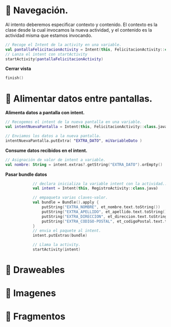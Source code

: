 # 📌 Navegación.
Al intento deberemos especificar contexto y contenido. El contexto es la clase desde la cual invocamos la nueva actividad, y el contenido es la actividad misma que estamos invocando.
```kotlin
// Recoge el Intent de la activity en una variable.
val pantallaFelicitacionActivity = Intent(this, FelicitacionActivity::class.java)
// Lanza el intent con startActivity
startActivity(pantallaFelicitacionActivity)
```
**Cerrar vista**
```kotlin
finish()
```

# 📌 Alimentar datos entre pantallas.

**Alimenta datos a pantalla con intent.**
```kotlin
// Recogemos el intent de la nueva pantalla en una variable.
val intentNuevaPantalla = Intent(this, FelicitacionActivity::class.java)

// Enviamos los datos a la nueva pantalla.
intentNuevaPantalla.putExtra( "EXTRA_DATO", miVariableDato )
```
**Consume datos recibidos en el intent.**
```kotlin
// Asignación de valor de intent a variable.
val nombre: String = intent.extras?.getString("EXTRA_DATO").orEmpty()
```

**Pasar bundle datos**
```kotlin
            // declara inicializa la variable intent con la actividad..
            val intent = Intent(this, RegistroActivity::class.java)

            // empaqueta varias claves-valor.
            val bundle = Bundle().apply {
                putString("EXTRA_NOMBRE", et_nombre.text.toString())
                putString("EXTRA_APELLIDO", et_apellido.text.toString())
                putString("EXTRA_DIRECCION", et_direccion.text.toString())
                putString("EXTRA_CODIGO-POSTAL", et_codigoPostal.text.toString())
            }
            // envia el paquete al intent.
            intent.putExtras(bundle)

            // Llama la activity.
            startActivity(intent)
```

# 📌 Draweables

# 📌 Imagenes

# 📌 Fragmentos
